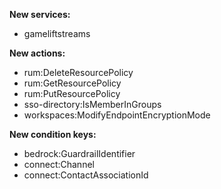 **New services:**

- gameliftstreams

**New actions:**

- rum:DeleteResourcePolicy
- rum:GetResourcePolicy
- rum:PutResourcePolicy
- sso-directory:IsMemberInGroups
- workspaces:ModifyEndpointEncryptionMode

**New condition keys:**

- bedrock:GuardrailIdentifier
- connect:Channel
- connect:ContactAssociationId
